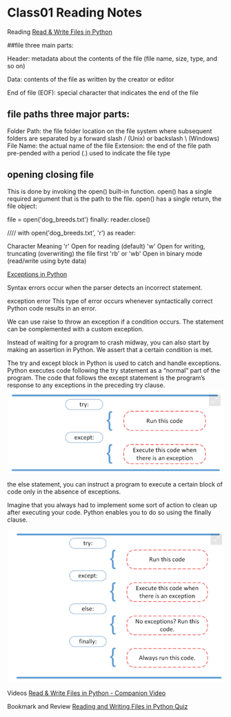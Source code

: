 # Class01 Reading Notes

Reading
[Read & Write Files in Python ](https://realpython.com/read-write-files-python/)

##file three main parts:

Header: metadata about the contents of the file (file name, size, type, and so on)

Data: contents of the file as written by the creator or editor

End of file (EOF): special character that indicates the end of the file

## file paths three major parts:

Folder Path: the file folder location on the file system where subsequent folders are separated by a forward slash / (Unix) or backslash \ (Windows)
File Name: the actual name of the file
Extension: the end of the file path pre-pended with a period (.) used to indicate the file type

## opening closing file
This is done by invoking the open() built-in function. open() has a single required argument that is the path to the file. open() has a single return, the file object:

file = open('dog_breeds.txt')
finally:
    reader.close()

////
with open('dog_breeds.txt', 'r') as reader:

Character	Meaning
'r'	Open for reading (default)
'w'	Open for writing, truncating (overwriting) the file first
'rb' or 'wb'	Open in binary mode (read/write using byte data)

[Exceptions in Python](https://realpython.com/python-exceptions/)

Syntax errors occur when the parser detects an incorrect statement.

exception error This type of error occurs whenever syntactically correct Python code results in an error. 

We can use raise to throw an exception if a condition occurs. The statement can be complemented with a custom exception.

Instead of waiting for a program to crash midway, you can also start by making an assertion in Python. We assert that a certain condition is met.

The try and except block in Python is used to catch and handle exceptions. Python executes code following the try statement as a “normal” part of the program. The code that follows the except statement is the program’s response to any exceptions in the preceding try clause.
<img src="img/2022-04-19_23-30-29.png">

the else statement, you can instruct a program to execute a certain block of code only in the absence of exceptions.

Imagine that you always had to implement some sort of action to clean up after executing your code. Python enables you to do so using the finally clause.

<img src="img/2022-04-19_23-31-42.png">


Videos
[Read & Write Files in Python - Companion Video](https://realpython.com/courses/reading-and-writing-files-python/)

Bookmark and Review
[Reading and Writing Files in Python Quiz](https://realpython.com/quizzes/read-write-files-python/)